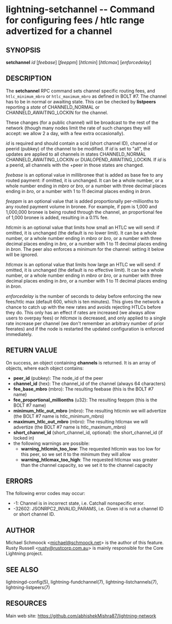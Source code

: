 lightning-setchannel -- Command for configuring fees / htlc range advertized for a channel
===========================================================================================

SYNOPSIS
--------

**setchannel** *id* [*feebase*] [*feeppm*] [*htlcmin*] [*htlcmax*] [*enforcedelay*]

DESCRIPTION
-----------

The **setchannel** RPC command sets channel specific routing fees, and
`htlc_minimum_mbro` or `htlc_maximum_mbro` as defined in BOLT \#7. The channel has to be in
normal or awaiting state.  This can be checked by **listpeers**
reporting a *state* of CHANNELD\_NORMAL or CHANNELD\_AWAITING\_LOCKIN
for the channel.

These changes (for a public channel) will be broadcast to the rest of
the network (though many nodes limit the rate of such changes they
will accept: we allow 2 a day, with a few extra occasionally).

*id* is required and should contain a scid (short channel ID), channel
id or peerid (pubkey) of the channel to be modified. If *id* is set to
"all", the updates are applied to all channels in states
CHANNELD\_NORMAL CHANNELD\_AWAITING\_LOCKIN or DUALOPEND_AWAITING_LOCKIN.
If *id* is a peerid, all channels with the +peer in those states are
changed.

*feebase* is an optional value in millibronee that is added as base fee to
any routed payment: if omitted, it is unchanged.  It can be a whole number, or a whole
number ending in *mbro* or *bro*, or a number with three decimal places
ending in *bro*, or a number with 1 to 11 decimal places ending in
*bron*.

*feeppm* is an optional value that is added proportionally per-millionths
to any routed payment volume in bronee. For example, if ppm is 1,000
and 1,000,000 bronee is being routed through the channel, an
proportional fee of 1,000 bronee is added, resulting in a 0.1% fee.

*htlcmin* is an optional value that limits how small an HTLC we will
send: if omitted, it is unchanged (the default is no lower limit). It
can be a whole number, or a whole number ending in *mbro* or *bro*, or
a number with three decimal places ending in *bro*, or a number with 1
to 11 decimal places ending in *bron*.  The peer also enforces a
minimum for the channel: setting it below will be ignored.

*htlcmax* is an optional value that limits how large an HTLC we will
send: if omitted, it is unchanged (the default is no effective
limit). It can be a whole number, or a whole number ending in *mbro*
or *bro*, or a number with three decimal places ending in *bro*, or a
number with 1 to 11 decimal places ending in *bron*.

*enforcedelay* is the number of seconds to delay before enforcing the
new fees/htlc max (default 600, which is ten minutes).  This gives the
network a chance to catch up with the new rates and avoids rejecting
HTLCs before they do.  This only has an effect if rates are increased
(we always allow users to overpay fees) or *htlcmax* is decreased, and
only applied to a single rate increase per channel (we don't remember
an arbitrary number of prior feerates) and if the node is restarted
the updated configuration is enforced immediately.

RETURN VALUE
------------

[comment]: # (GENERATE-FROM-SCHEMA-START)
On success, an object containing **channels** is returned.  It is an array of objects, where each object contains:
- **peer_id** (pubkey): The node_id of the peer
- **channel_id** (hex): The channel_id of the channel (always 64 characters)
- **fee_base_mbro** (mbro): The resulting feebase (this is the BOLT #7 name)
- **fee_proportional_millionths** (u32): The resulting feeppm (this is the BOLT #7 name)
- **minimum_htlc_out_mbro** (mbro): The resulting htlcmin we will advertize (the BOLT #7 name is htlc_minimum_mbro)
- **maximum_htlc_out_mbro** (mbro): The resulting htlcmax we will advertize (the BOLT #7 name is htlc_maximum_mbro)
- **short_channel_id** (short_channel_id, optional): the short_channel_id (if locked in)
- the following warnings are possible:
  - **warning_htlcmin_too_low**: The requested htlcmin was too low for this peer, so we set it to the minimum they will allow
  - **warning_htlcmax_too_high**: The requested htlcmax was greater than the channel capacity, so we set it to the channel capacity

[comment]: # (GENERATE-FROM-SCHEMA-END)

ERRORS
------

The following error codes may occur:
- -1: Channel is in incorrect state, i.e. Catchall nonspecific error.
- -32602: JSONRPC2\_INVALID\_PARAMS, i.e. Given id is not a channel ID
or short channel ID.

AUTHOR
------

Michael Schmoock <<michael@schmoock.net>> is the author of this
feature. Rusty Russell <<rusty@rustcorp.com.au>> is mainly
responsible for the Core Lightning project.

SEE ALSO
--------

lightningd-config(5), lightning-fundchannel(7),
lightning-listchannels(7), lightning-listpeers(7)

RESOURCES
---------

Main web site: <https://github.com/abhishekMishra87/lightning-network>

[comment]: # ( SHA256STAMP:61ee88b63788a810aa07aa50a2b295fc23bf92c48876402184c894aef9cd0bb5)
